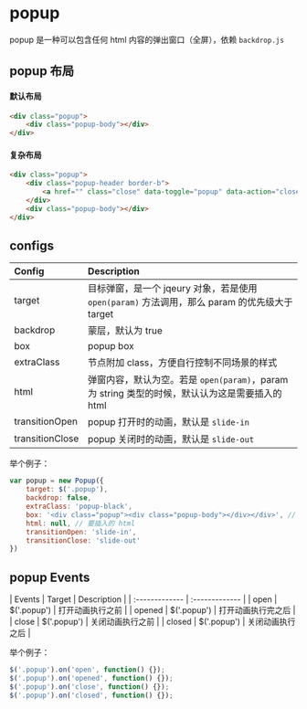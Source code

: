 # popup

popup 是一种可以包含任何 html 内容的弹出窗口（全屏），依赖 `backdrop.js`

## popup 布局

#### 默认布局

```html
<div class="popup">
    <div class="popup-body"></div>
</div>

```

#### 复杂布局

```html
<div class="popup">
    <div class="popup-header border-b">
        <a href="" class="close" data-toggle="popup" data-action="close"></a>
    </div>
    <div class="popup-body"></div>
</div>

```

## configs

| Config | Description |
| :------------- | :------------- |
| target | 目标弹窗，是一个 jqeury 对象，若是使用 `open(param)` 方法调用，那么 param 的优先级大于 target |
| backdrop | 蒙层，默认为 true |
| box | popup box |
| extraClass | 节点附加 class，方便自行控制不同场景的样式 |
| html | 弹窗内容，默认为空。若是 `open(param)`，param 为 string 类型的时候，默认认为这是需要插入的 html |
| transitionOpen | popup 打开时的动画，默认是 `slide-in` |
| transitionClose | popup 关闭时的动画，默认是 `slide-out` |

举个例子：

```javascript
var popup = new Popup({
    target: $('.popup'),
    backdrop: false,
    extraClass: 'popup-black',
    box: '<div class="popup"><div class="popup-body"></div></div>', // popup box
    html: null, // 要插入的 html
    transitionOpen: 'slide-in',
    transitionClose: 'slide-out'
})

```

## popup Events

| Events | Target | Description |
| :------------- | :------------- |
| open       | $('.popup')       | 打开动画执行之前       |
| opened       | $('.popup')      | 打开动画执行完之后       |
| close       | $('.popup')       | 关闭动画执行之前       |
| closed       | $('.popup')       | 关闭动画执行之后       |

举个例子：

```javascript
$('.popup').on('open', function() {});
$('.popup').on('opened', function() {});
$('.popup').on('close', function() {});
$('.popup').on('closed', function() {});

```
